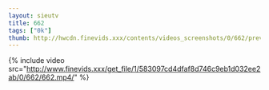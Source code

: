 ```yaml
--- 
layout: sieutv
title: 662
tags: ["0k"]
thumb: http://hwcdn.finevids.xxx/contents/videos_screenshots/0/662/preview.mp4.jpg
---
```

{% include video src="http://www.finevids.xxx/get_file/1/583097cd4dfaf8d746c9eb1d032ee2ab/0/662/662.mp4/" %} 
